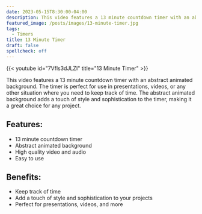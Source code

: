 ```yaml
---
date: 2023-05-15T8:30:00-04:00
description: This video features a 13 minute countdown timer with an abstract animated background.
featured_image: /posts/images/13-minute-timer.jpg
tags:
  - Timers
title: 13 Minute Timer
draft: false
spellcheck: off
---
```


{{< youtube id="7Vfls3dJLZI" title="13 Minute Timer" >}}

This video features a 13 minute countdown timer with an abstract animated background. The timer is perfect for use in presentations, videos, or any other situation where you need to keep track of time. The abstract animated background adds a touch of style and sophistication to the timer, making it a great choice for any project.

## Features:

- 13 minute countdown timer
- Abstract animated background
- High quality video and audio
- Easy to use

## Benefits:

- Keep track of time
- Add a touch of style and sophistication to your projects
- Perfect for presentations, videos, and more
